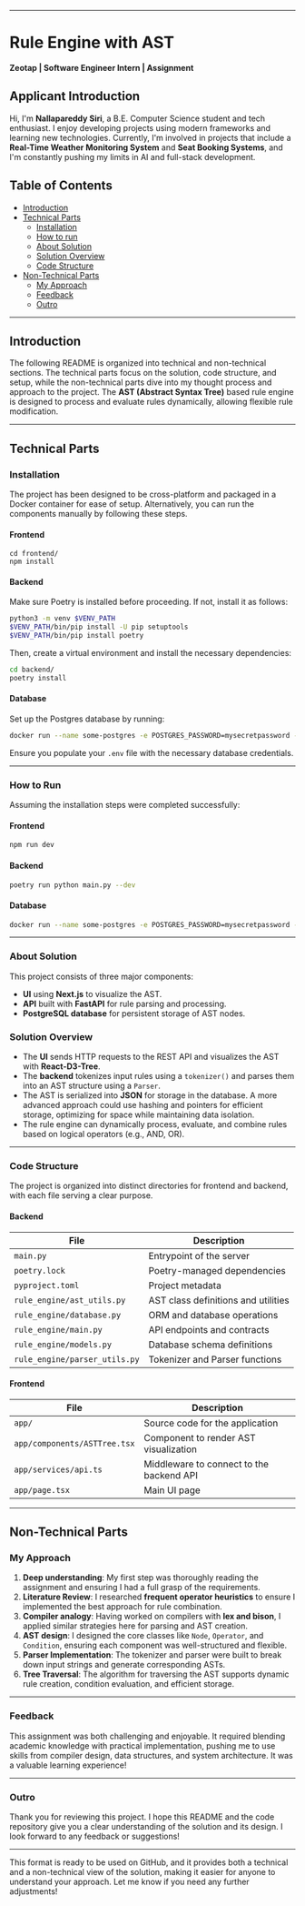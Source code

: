 
---

# Rule Engine with AST  
**Zeotap | Software Engineer Intern | Assignment**

## Applicant Introduction  
Hi, I'm **Nallapareddy Siri**, a B.E. Computer Science student and tech enthusiast. I enjoy developing projects using modern frameworks and learning new technologies. Currently, I'm involved in projects that include a **Real-Time Weather Monitoring System** and **Seat Booking Systems**, and I'm constantly pushing my limits in AI and full-stack development.

## Table of Contents  
- [Introduction](#introduction)  
- [Technical Parts](#technical-parts)  
  - [Installation](#installation)  
  - [How to run](#how-to-run)  
  - [About Solution](#about-solution)  
  - [Solution Overview](#solution-overview)  
  - [Code Structure](#code-structure)  
- [Non-Technical Parts](#non-technical-parts)  
  - [My Approach](#my-approach)  
  - [Feedback](#feedback)  
  - [Outro](#outro)

---

## Introduction  
The following README is organized into technical and non-technical sections. The technical parts focus on the solution, code structure, and setup, while the non-technical parts dive into my thought process and approach to the project. The **AST (Abstract Syntax Tree)** based rule engine is designed to process and evaluate rules dynamically, allowing flexible rule modification.

---

## Technical Parts  

### Installation  
The project has been designed to be cross-platform and packaged in a Docker container for ease of setup. Alternatively, you can run the components manually by following these steps.

#### Frontend  
```
cd frontend/
npm install
```

#### Backend  
Make sure Poetry is installed before proceeding. If not, install it as follows:  
```bash
python3 -m venv $VENV_PATH  
$VENV_PATH/bin/pip install -U pip setuptools  
$VENV_PATH/bin/pip install poetry  
```

Then, create a virtual environment and install the necessary dependencies:  
```bash
cd backend/
poetry install
```

#### Database  
Set up the Postgres database by running:  
```bash
docker run --name some-postgres -e POSTGRES_PASSWORD=mysecretpassword -p 5432:5432 -d postgres
```

Ensure you populate your `.env` file with the necessary database credentials.

---

### How to Run  
Assuming the installation steps were completed successfully:

#### Frontend  
```bash
npm run dev
```

#### Backend  
```bash
poetry run python main.py --dev
```

#### Database  
```bash
docker run --name some-postgres -e POSTGRES_PASSWORD=mysecretpassword -p 5432:5432 -d postgres
```

---

### About Solution  
This project consists of three major components:  
- **UI** using **Next.js** to visualize the AST.  
- **API** built with **FastAPI** for rule parsing and processing.  
- **PostgreSQL database** for persistent storage of AST nodes.

### Solution Overview  
- The **UI** sends HTTP requests to the REST API and visualizes the AST with **React-D3-Tree**.  
- The **backend** tokenizes input rules using a `tokenizer()` and parses them into an AST structure using a `Parser`.  
- The AST is serialized into **JSON** for storage in the database. A more advanced approach could use hashing and pointers for efficient storage, optimizing for space while maintaining data isolation.  
- The rule engine can dynamically process, evaluate, and combine rules based on logical operators (e.g., AND, OR).

---

### Code Structure  
The project is organized into distinct directories for frontend and backend, with each file serving a clear purpose.

#### Backend  
| File | Description |  
| --- | --- |  
| `main.py` | Entrypoint of the server |  
| `poetry.lock` | Poetry-managed dependencies |  
| `pyproject.toml` | Project metadata |  
| `rule_engine/ast_utils.py` | AST class definitions and utilities |  
| `rule_engine/database.py` | ORM and database operations |  
| `rule_engine/main.py` | API endpoints and contracts |  
| `rule_engine/models.py` | Database schema definitions |  
| `rule_engine/parser_utils.py` | Tokenizer and Parser functions |  

#### Frontend  
| File | Description |  
| --- | --- |  
| `app/` | Source code for the application |  
| `app/components/ASTTree.tsx` | Component to render AST visualization |  
| `app/services/api.ts` | Middleware to connect to the backend API |  
| `app/page.tsx` | Main UI page |  

---

## Non-Technical Parts  

### My Approach  
1. **Deep understanding**: My first step was thoroughly reading the assignment and ensuring I had a full grasp of the requirements.  
2. **Literature Review**: I researched **frequent operator heuristics** to ensure I implemented the best approach for rule combination.  
3. **Compiler analogy**: Having worked on compilers with **lex and bison**, I applied similar strategies here for parsing and AST creation.  
4. **AST design**: I designed the core classes like `Node`, `Operator`, and `Condition`, ensuring each component was well-structured and flexible.  
5. **Parser Implementation**: The tokenizer and parser were built to break down input strings and generate corresponding ASTs.  
6. **Tree Traversal**: The algorithm for traversing the AST supports dynamic rule creation, condition evaluation, and efficient storage.

---

### Feedback  
This assignment was both challenging and enjoyable. It required blending academic knowledge with practical implementation, pushing me to use skills from compiler design, data structures, and system architecture. It was a valuable learning experience!

---

### Outro  
Thank you for reviewing this project. I hope this README and the code repository give you a clear understanding of the solution and its design. I look forward to any feedback or suggestions!

---

This format is ready to be used on GitHub, and it provides both a technical and a non-technical view of the solution, making it easier for anyone to understand your approach. Let me know if you need any further adjustments!
